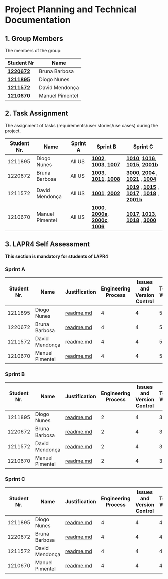 # Project Planning and Technical Documentation

## 1. Group Members

The members of the group:

| Student Nr                        | Name             |
|-----------------------------------|------------------|
| **[1220672](1220672/readme.md)**  | Bruna Barbosa    |
| **[1211895](1211895/readme.md)**  | Diogo Nunes      |
| **[1211572](1211572/readme.md)**  | David Mendonça   |
| **[1210670](1210670/readme.md)**  | Manuel Pimentel  |

                            						                      
                           						                


## 2. Task Assignment

The assignment of tasks (requirements/user stories/use cases) during the project.

| Student Nr. | Name            | Sprint A | Sprint B                                                                                                                                                     | Sprint C                                                                                                                                                                                              |
|-------------|-----------------|----------|--------------------------------------------------------------------------------------------------------------------------------------------------------------|-------------------------------------------------------------------------------------------------------------------------------------------------------------------------------------------------------|
| 1211895     | Diogo Nunes     | All US   | **[1002](sprintB/US1002/US1002.md)**, **[1003](sprintB/US1003/US1003.md)**, **[1007](sprintB/US1007/US1007.md)**                                             | **[1010](sprintC/US1010/US1010.md)**, **[1016](sprintC/US1016/US1016.md)**, **[1015](sprintC/US1015/US1015.md)**, **[2001b](sprintC/US2001b/US2001b.md)**                                             |
| 1220672     | Bruna Barbosa   | All US   | **[1003](sprintB/US1003/US1003.md)**, **[1011](sprintB/US1011/US1011.md)**, **[1008](sprintB/US1008/US1008.md)**                                             | **[3000](sprintC/US3000/US3000.md)**, **[2004](sprintC/US2004/US2004.md)** , **[1021](sprintC/US1021/US1021.md)** , **[1004](sprintC/US1004/US1004.md)**                                              |
| 1211572     | David Mendonça  | All US   | **[1001](sprintB/US1001/US1001.md)**, **[2002](sprintB/US2002/US2002.md)**                                                                                   | **[1019](sprintC/US1019/US1019.md)** , **[1015](sprintC/US1015/US1015.md)** , **[1017](sprintC/US1017/US1017.md)**  , **[1018](sprintC/US1018/US1018.md)**  , **[2001b](sprintC/US2001b/US2001b.md)** |
| 1210670     | Manuel Pimentel | All US   | **[1000](sprintB/US1000/US1000.md)**, **[2000a](sprintB/US2000a/US2000a.md)**, **[2000c](sprintB/US2000c/US2000c.md)**, **[1006](sprintB/US1006/US1006.md)** | **[1017](sprintC/US1004/US1004.md)**, **[1013](sprintC/US1004/US1004.md)**, **[1018](sprintC/US1004/US1004.md)** ,  **[3000](sprintC/US1004/US1004.md)**                                              |

## 3. LAPR4 Self Assessment

**This section is mandatory for students of LAPR4**

### Sprint A

| Student Nr. | Name            | Justification                                | Engineering Process | Issues and Version Control | Team Work | Deployment | Integration | Req. Satisfaction |  
|-------------|-----------------|----------------------------------------------|---------------------|----------------------------|-----------|------------|-------------|-------------------| 
| 1211895     | Diogo Nunes     | [readme.md](1211895%2Fsprinta%2Freadme.md)   | 4                   | 4                          | 5         | 5          | 5           | 4                 |  
| 1220672     | Bruna Barbosa   | [readme.md](1220672%2Fsprinta%2Freadme.md)   | 4                   | 4                          | 5         | 5          | 5           | 4                 |  
| 1211572     | David Mendonça  | [readme.md](1211572%2Fsprinta%2Freadme.md)   | 4                   | 4                          | 5         | 5          | 5           | 4                 |  
| 1210670     | Manuel Pimentel | [readme.md](1210670%2Fsprinta%2Freadme.md)   | 4                   | 4                          | 5         | 5          | 5           | 4                 |  

### Sprint B

| Student Nr. | Name            | Justification                              | Engineering Process | Issues and Version Control | Team Work | Deployment | Integration | Req. Satisfaction | 
|-------------|-----------------|--------------------------------------------|---------------------|----------------------------|-----------|------------|-------------|-------------------|
| 1211895     | Diogo Nunes     | [readme.md](1211895%2Fsprintb%2Freadme.md) | 2                   | 4                          | 3         | 4          | 3           | 2                 |
| 1220672     | Bruna Barbosa   | [readme.md](1220672%2Fsprintb%2Freadme.md) | 2                   | 4                          | 3         | 4          | 3           | 2                 |
| 1211572     | David Mendonça  | [readme.md](1211572%2Fsprintb%2Freadme.md) | 2                   | 4                          | 3         | 4          | 3           | 2                 |
| 1210670     | Manuel Pimentel | [readme.md](1210670%2Fsprintb%2Freadme.md) | 2                   | 4                          | 3         | 4          | 3           | 2                 |

### Sprint C

| Student Nr. | Name            | Justification                              | Engineering Process | Issues and Version Control | Team Work | Deployment | Integration | Req. Satisfaction |  
|-------------|-----------------|--------------------------------------------|---------------------|----------------------------|-----------|------------|-------------|-------------------| 
| 1211895     | Diogo Nunes     | [readme.md](1211895%2Fsprintc%2Freadme.md) | 4                   | 4                          | 4         | 5          | 4           | 4                 |  
| 1220672     | Bruna Barbosa   | [readme.md](1220672%2Fsprintc%2Freadme.md) | 4                   | 4                          | 4         | 5          | 4           | 4                 |  
| 1211572     | David Mendonça  | [readme.md](1211572%2Fsprintc%2Freadme.md) | 4                   | 4                          | 4         | 5          | 4           | 4                 |  
| 1210670     | Manuel Pimentel | [readme.md](1210670%2Fsprintc%2Freadme.md) | 4                   | 4                          | 4         | 5          | 4           | 4                 |  
